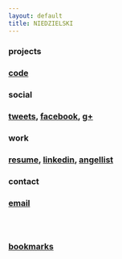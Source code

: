 ```yaml
---
layout: default
title: NIEDZIELSKI
---
```


<div class='toc'>

  <div class='toc-row'>
    <div class='toc-col-cat'>
      <h3>projects</h3>
    </div>
    <div class='toc-col'>
      <h3><a href='https://github.com/niedzielski'>code</a></h3>
    </div>
  </div>

  <div class='toc-row'>
    <div class='toc-col-cat'>
      <h3>social</h3>
    </div>
    <div class='toc-col'>
      <h3><a href='https://twitter.com/niedzielski'>tweets</a>, <a href='https://www.facebook.com/stephen.niedzielski'>facebook</a>, <a href='https://google.com/+StephenNiedzielski'>g+</a></h3>
    </div>
  </div>

  <div class='toc-row'>
    <div class='toc-col-cat'>
      <h3>work</h3>
    </div>
    <div class='toc-col'>
      <h3><a href='niedzielski_resume.pdf'>resume</a>, <a href='http://www.linkedin.com/in/sniedzie'>linkedin</a>, <a href='https://angel.co/niedzielski'>angellist</a></h3>
    </div>
  </div>

  <div class='toc-row'>
    <div class='toc-col-cat'>
      <h3>contact</h3>
    </div>
    <div class='toc-col'>
      <h3><a href='mailto:stephen@niedzielski.com'>email</a></h3>
    </div>
  </div>

  <div class='toc-row'>
    <div class='toc-col-cat'>
      <h3>&nbsp;</h3>
    </div>
    <div class='toc-col'>
      <h3><a href='https://delicious.com/niedzielski'>bookmarks</a></h3>
    </div>
  </div>

<!--
  <div class='toc-col'>
    games
  </div>
  <div class='toc-col'>
    favs
  </div>
-->

</div>
